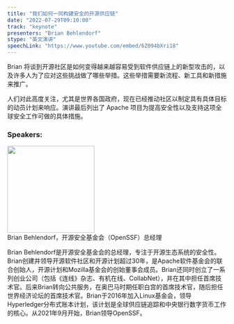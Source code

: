 ```yaml
---
title: "我们如何一同构建安全的开源供应链"
date: "2022-07-29T09:10:00" 
track: "keynote"
presenters: "Brian Behlendorf"
stype: "英文演讲"
speechLink: "https://www.youtube.com/embed/6Z094bXri18"
---
```

Brian 将谈到开源社区是如何变得越来越容易受到软件供应链上的新型攻击的，以及许多人为了应对这些挑战做了哪些举措。这些举措需要新流程、新工具和新措施来推广。

人们对此高度关注，尤其是世界各国政府，现在已经推动社区以制定具有具体目标的动员计划来响应。演讲最后列出了 Apache 项目为提高安全性以及支持这项全球安全工作可做的具体措施。


### Speakers: 
<img src="images/speaker/2006.png" width="200" />
<br>
Brian Behlendorf，开源安全基金会（OpenSSF）总经理

Brian Behlendorf是开源安全基金会的总经理，专注于开源生态系统的安全性。Brian创建并领导开源软件社区和开源计划超过30年，是Apache软件基金会的联合创始人，开源计划和Mozilla基金会的创始董事会成员。Brian还同时创立了一系列创业公司（包括《连线》杂志、有机在线、CollabNet），并在其中担任首席技术官。后来Brian转向公共服务，在奥巴马时期任职白宫的首席技术官，随后担任世界经济论坛的首席技术官。Brian于2016年加入Linux基金会，领导Hyperledger分布式账本计划，该计划是全球供应链追踪和中央银行数字货币工作的核心。从2021年9月开始，Brian领导OpenSSF。
